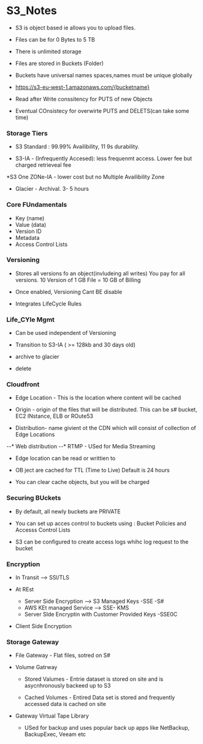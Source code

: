 # S3_Notes

* S3 is object based ie allows you to upload files. 

* Files can be for 0 Bytes to 5 TB
* There is unlimited storage
* Files are stored in Buckets (Folder)
* Buckets have universal names spaces,names must be unique globally
* https://s3-eu-west-1.amazonaws.com/{bucketname}
* Read after Write conssitency for PUTS of new Objects
* Eventual COnsistecy for overwirte PUTS and DELETS(can take some time)

### Storage Tiers

* S3 Standard : 99.99% Availibility, 11 9s durability. 

* S3-IA - (Infrequently Accesed): less frequenmt access. Lower fee but charged retrieveal fee

*S3 One ZONe-IA - lower cost but no Multiple Availibility Zone

* Glacier - Archival. 3- 5 hours

### Core FUndamentals 

* Key (name)
* Value (data)
* Version ID
* Metadata
* Access Control Lists

### Versioning

* Stores all versions fo an object(invludeing all writes) You pay for all versions. 10 Version of 1 GB File = 10 GB of Billing

* Once enabled, Versioning Cant BE disable

* Integrates LifeCycle Rules

### Life_CYle Mgmt

* Can be used independent of Versioning

* Transition to S3-IA ( >= 128kb and 30 days old)

* archive to glacier

* delete

### Cloudfront

* Edge Location - This is the location where content will be cached

* Origin - origin of the files that will be distributed. This can be s# bucket, EC2 INstance, ELB or ROute53

* Distribution- name givient ot the CDN which will consist of collection of Edge Locations

 --* Web distribution
 --*  RTMP - USed for Media Streaming


 * Edge location can be read or writtien to 

 * OB ject are cached for TTL (Time to Live) Default is 24 hours

 * You can clear cache objects, but you will be charged

 ### Securing BUckets

* By default, all newly buckets are PRIVATE

* You can set up acces control to buckets using : Bucket Policies and Accesss Control Lists

* S3 can be configured to create access logs whihc log request to the bucket 

### Encryption

* In Transit --> SSl/TLS

* At REst 
    * Server Side Encryption --> S3 Managed Keys -SSE -S#
    * AWS KEt managed Service --> SSE- KMS
    * Server SIde Encryptin with Customer Provided Keys -SSE0C

* Client Side Encryption

### Storage Gateway

* File Gateway - Flat files, sotred on S#

* Volume Gatrway
    * Stored Valumes - Entrie dataset is stored on site and is asycnhronously backeed up to S3

    * Cached Volumes - Entired Data set is stored and frequently accessed data is cached on site

* Gateway Virtual Tape Library 
    * USed for backup and uses popular back up apps like NetBackup, BackupExec, Veeam etc




